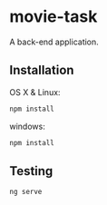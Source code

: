 # movie-task
A back-end application.
## Installation

OS X & Linux:

```sh
npm install
```
windows:

```sh
npm install
```
## Testing 
```sh
ng serve
```
